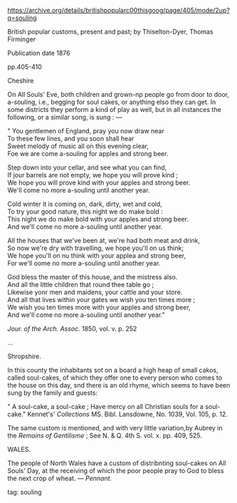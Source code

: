https://archive.org/details/britishpopularc00thisgoog/page/405/mode/2up?q=souling

British popular customs, present and past;
by Thiselton-Dyer, Thomas Firminger

Publication date 1876

pp.405-410

Cheshire

On All Souls' Eve, both children and grown-np people go from door to door, a-souling, i.e., begging for soul cakes, or anything elso they can get. In some districts they perform a kind of play as well, but in all instances the following, or a similar song, is sung : —

" You gentlemen of England, pray you now draw near  
To these few lines, and you soon shall hear  
Sweet melody of music all on this evening clear,  
Foe we are come a-souling for apples and strong beer.

Step down into your cellar, and see what you can find,  
If jour barrels are not empty, we hope you will prove kind ;  
We hope you will prove kind with your apples and strong beer.  
We'll come no more a-souling until another year.

Cold winter it is coming on, dark, dirty, wet and cold,  
To try your good nature, this night we do make bold :  
This night we do make bold with your apples and strong beer.  
And we'll come no more a-souling until another year.

All the houses that we've been at, we're had both meat and drink,  
So now we're dry with travelling, we hope you'll on us think;  
We hope you'll on nu think with your applea and strong beer,  
For we'll oome no more a-souling until another year.

God bless the master of this house, and the mistress also.  
And all the little children that round thee table go ;  
Likewise yonr men and maidens, your cattle and your store.  
And all that lives within your gates we wish you ten times more ;  
We wish you ten times more with your apples and strong beer,  
And we'll come no more a-souling until another year."

*Jour. of the Arch. Assoc.* 1850, vol. v. p. 252

...

Shropshire.

In this county the inhabitants sot on a board a high heap of small cakos, called soul-cakes, of which they offer one to every person who comes to the house on this day, snd there is an old rhyme, which seems to have been sung by the family and guests:

" A soul-cake, a soul-cake ; 
Have mercy on all Christian souls for a soul-cake." 
Kennet's' *Collections* MS. Bibl. Lansdowne, No. 1039, Vol. 105, p. 12.

The same custom is mentioned, and with very little variation,by Aubrey in the *Remains of Gentilisme* ; See N. & Q. 4th S. vol. x. pp. 409, 525.

WALES.

The people of North Wales have a custom of distribnting soul-cakes on All Souls' Day, at the receiving of which the poor people pray to God to bless the next crop of wheat. — *Pennant.*

tag: souling
